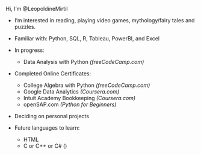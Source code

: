 Hi, I’m @LeopoldineMirtil

- I’m interested in reading, playing video games, mythology/fairy tales and puzzles.

- Familiar with: Python, SQL, R, Tableau, PowerBI, and Excel 

- In progress:
    - Data Analysis with Python *(freeCodeCamp.com)*

- Completed Online Certificates:
    - College Algebra with Python *(freeCodeCamp.com)*
    - Google Data Analytics *(Coursera.com)*
    - Intuit Academy Bookkeeping *(Coursera.com)*
    - openSAP.com *(Python for Beginners)*
          

- Deciding on personal projects


- Future languages to learn:
   - HTML
   - C or C++ or C# ()


<!---
LeopoldineMirtil/LeopoldineMirtil is a ✨ special ✨ repository because its `README.md` (this file) appears on your GitHub profile.
You can click the Preview link to take a look at your changes.
--->
